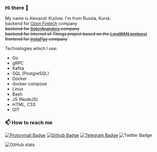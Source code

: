 ### Hi there 👋

My name is Alexandr Kizilow. I'm from Russia, Kursk.  
backend for [Ozon Fintech](https://job.ozon.ru/fintech/) company  
<s>backend for [SoterAnalytics](https://soteranalytics.com/) company</s>  
<s>backend for Internet of Things project based on the [LoraWAN protocol](https://lora-alliance.org/)</s>  
<s>frontend for [InstaPay](https://www.getinstapay.com/) company</s>

Technologies which I use:
- Go
- gRPC
- Kafka
- SQL (PostgreSQL)
- Docker
- docker-compose
- Linux
- Bash
- JS (NodeJS)
- HTML, CSS
- GIT

### 📫 How to reach me
[![Protonmail Badge](https://img.shields.io/badge/-alexandr.kizilov@pm.me-8B89CC?style=for-the-badge&logo=protonmail&logoColor=white&link=mailto:alexandr.kizilov@pm.me)](mailto:alexandr.kizilov@pm.me)
[![Github Badge](https://img.shields.io/badge/-elephmoon-grey?style=flat&logo=github&logoColor=white&link=https://github.com/elephmoon/)](https://github.com/elephmoon/)
[![Telegram Badge](https://img.shields.io/badge/-elephmoon-grey?style=flat&logo=telegram&logoColor=white&link=https://t.me/Elephmoon)](https://t.me/Elephmoon) 
![Twitter Badge](https://img.shields.io/twitter/follow/elephmoon?style=plastic)


![GitHub stats](https://github-readme-stats.vercel.app/api?username=elephmoon&show_icons=true)  
